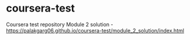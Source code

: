 # coursera-test
Coursera test repository
Module 2 solution - https://palakgarg06.github.io/coursera-test/module_2_solution/index.html
